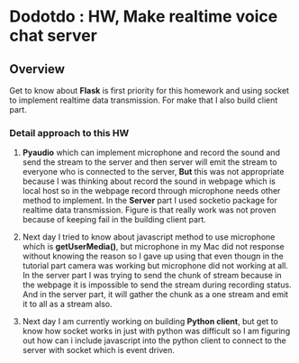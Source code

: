# Dodotdo : HW, Make realtime voice chat server

## Overview

Get to know about **Flask** is first priority for this homework and using socket to implement realtime data transmission. For make that I also build client part.

### Detail approach to this HW

1. **Pyaudio** which can implement microphone and record the sound and send the stream to the server and then server will emit the stream to everyone who is connected to the server, **But** this was not appropriate because I was thinking about record the sound in webpage which is local host so in the webpage record through microphone needs other method to implement. In the **Server** part I used socketio package for realtime data transmission. Figure is that really work was not proven because of keeping fail in the building client part.

2. Next day I tried to know about javascript method to use microphone which is **getUserMedia()**, but microphone in my Mac did not response without knowing the reason so I gave up using that even thougn in the tutorial part camera was working but microphone did not working at all. In the server part I was trying to send the chunk of stream because in the webpage it is impossible to send the stream during recording status. And in the server part, it will gather the chunk as a one stream and emit it to all as a stream also.

3. Next day I am currently working on building **Python client**, but get to know how socket works in just with python was difficult so I am figuring out how can i include javascript into the python client to connect to the server with socket which is event driven.